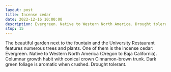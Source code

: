 ```yaml
---
layout: post
title: Incense cedar
date: 2022-12-16 10:00:00
description: Evergreen. Native to Western North America. Drought tolerant.
stop: 15
---
```

The beautiful garden next to the fountain and the University Restaurant features numerous trees and plants. One of them is the incense cedar: Evergreen. Native to Western North America (Oregon to Baja California). Columnar growth habit with conical crown Cinnamon-brown trunk. Dark green foliage is aromatic when crushed. Drought tolerant.
